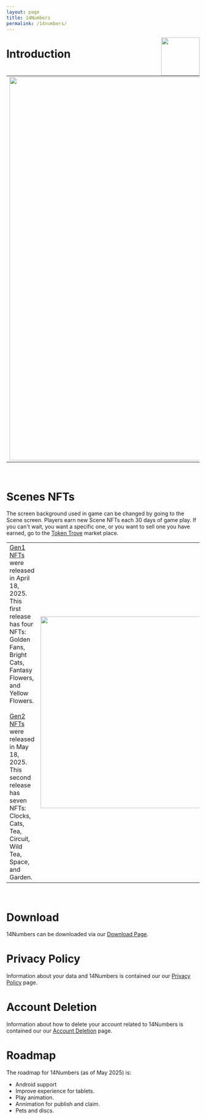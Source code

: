 ```yaml
---
layout: page
title: 14Numbers
permalink: /14numbers/
---
```



<img style="float: right;" src="./14numbers-logo.png"  width="100">


# Introduction

<table>
<tbody>
<tr>
  <td><img src="./nfts/scenes.png" width="1000">
  <td valign="top">14Numbers is a puzzle game. Everyone in the world is trying to solve the same puzzle each day.  You have 14 numbers and need to come up with three equations to solve for the daily target number.</td>
  </td>
</tr>
</tbody>
</table>

<br>

# Scenes NFTs

The screen background used in game can be changed by going to the Scene screen. Players earn new Scene NFTs each 30 days of game play. If you can't wait, you want a specific one, or you want to sell one you have earned, go to the [Token Trove](https://tokentrove.com/collection/14NumbersScenes) market place.

<table>
<tbody>
<tr>
  <td valign="top"><a href="./nfts#gen1">Gen1 NFTs</a> were released in April 18, 2025. This first release has four NFTs: Golden Fans, Bright Cats, Fantasy Flowers, and Yellow Flowers.
  <br><br>
  <a href="./nfts#gen2">Gen2 NFTs</a> were released in May 18, 2025. This second release has seven NFTs: Clocks, Cats, Tea, Circuit, Wild Tea, Space, and Garden.
  </td>
  <td><a href="./nfts.md"><img src="./nfts/100goldenfans.png" width="500"></a>
  </td>
</tr>
</tbody>
</table>

<br>

# Download
14Numbers can be downloaded via our [Download Page](./download).
<br>

# Privacy Policy
Information about your data and 14Numbers is contained our our [Privacy Policy](./privacy-policy) page.
<br>

# Account Deletion
Information about how to delete your account related to 14Numbers is contained our our [Account Deletion](./account-deletion) page.
<br>


# Roadmap

The roadmap for 14Numbers (as of May 2025) is:

* Android support
* Improve experience for tablets.
* Play animation.
* Annimation for publish and claim. 
* Pets and discs.

